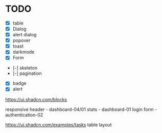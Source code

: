 

# TODO

- [x] table
- [x] Dialog
- [x] alert dialog
- [x] popover
- [x] toast
- [x] darkmode
- [x] Form
- [-] skeleton
- [-] pagination
- [x] badge
- [x] alert

https://ui.shadcn.com/blocks

responsive header - dashboard-04/01
stats - dashboard-01
login form - authentication-02

https://ui.shadcn.com/examples/tasks
table layout 
